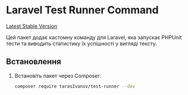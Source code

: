 # Laravel Test Runner Command
[Latest Stable Version](https://packagist.org/packages/tarasivanov/test-runner)

Цей пакет додає кастомну команду для Laravel, яка запускає PHPUnit тести та виводить статистику їх успішності у вигляді тексту.

## Встановлення

1. Встановіть пакет через Composer:
   ```bash
   composer require tarasIvanov/test-runner --dev

